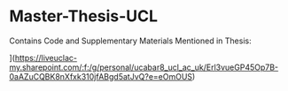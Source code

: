 # Master-Thesis-UCL
Contains Code and Supplementary Materials Mentioned in Thesis:


](https://liveuclac-my.sharepoint.com/:f:/g/personal/ucabar8_ucl_ac_uk/Erl3vueGP45Op7B-0aAZuCQBK8nXfxk310jfABgd5atJvQ?e=eOmOUS)




